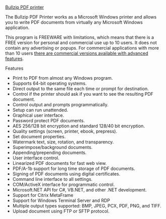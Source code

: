 [Bullzip PDF printer](https://www.bullzip.com/products/pdf/info.php)

The Bullzip PDF Printer works as a Microsoft Windows printer and allows you to write PDF documents from virtually any Microsoft Windows application.

This program is FREEWARE with limitations, which means that there is a FREE version for personal and commercial use up to 10 users. It does not contain any advertising or popups. For commercial applications with more than 10 users [there are commercial versions available with advanced features](https://www.biopdf.com/).

Features
- Print to PDF from almost any Windows program.
- Supports 64-bit operating systems.
- Direct output to the same file each time or prompt for destination.
- Control if the printer should ask if you want to see the resulting PDF document.
- Control output and prompts programmatically.
- Setup can run unattended.
- Graphical user interface.
- Password protect PDF documents.
- AES 256/128 bit encryption and standard 128/40 bit encryption.
- Quality settings (screen, printer, ebook, prepress).
- Set document properties.
- Watermark text, size, rotation, and transparency.
- Superimpose/background documents.
- Appending/prepending documents.
- User interface control.
- Linearized PDF documents for fast web view.
- PDF/A-1b support for long time storage of PDF documents.
- Signing of PDF documents using digital certificates.
- Command line interface to all settings.
- COM/ActiveX interface for programmatic control.
- Microsoft.NET API for C#, VB.NET, and other .NET development.
- Support for Citrix MetaFrame
- Support for Windows Terminal Server and RDP
- Multiple output types supported: BMP, JPEG, PCX, PDF, PNG, and TIFF.
- Upload document using FTP or SFTP protocol.
